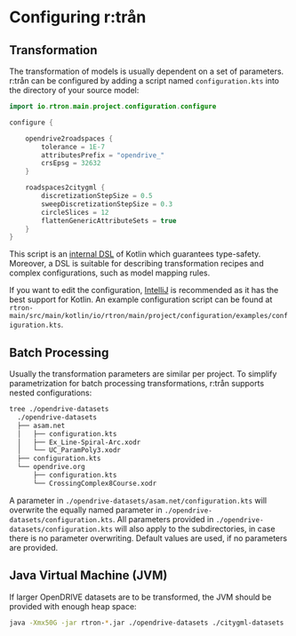 ---
---

# Configuring r:trån

## Transformation

The transformation of models is usually dependent on a set of parameters.
r:trån can be configured by adding a script named ``configuration.kts`` into the directory of your source model:
```kotlin
import io.rtron.main.project.configuration.configure

configure {

    opendrive2roadspaces {
        tolerance = 1E-7
        attributesPrefix = "opendrive_"
        crsEpsg = 32632
    }

    roadspaces2citygml {
        discretizationStepSize = 0.5
        sweepDiscretizationStepSize = 0.3
        circleSlices = 12
        flattenGenericAttributeSets = true
    }
}
```
This script is an [internal DSL](https://en.wikipedia.org/wiki/Domain-specific_language) of Kotlin which guarantees type-safety.
Moreover, a DSL is suitable for describing transformation recipes and complex configurations, such as model mapping rules.

If you want to edit the configuration, [IntelliJ](https://www.jetbrains.com/idea/) is recommended as it has the best support for Kotlin.
An example configuration script can be found at ``rtron-main/src/main/kotlin/io/rtron/main/project/configuration/examples/configuration.kts``.


## Batch Processing

Usually the transformation parameters are similar per project.
To simplify parametrization for batch processing transformations, r:trån supports nested configurations:
```bash
tree ./opendrive-datasets 
  ./opendrive-datasets
  ├── asam.net
  │   ├── configuration.kts
  │   ├── Ex_Line-Spiral-Arc.xodr
  │   └── UC_ParamPoly3.xodr
  ├── configuration.kts
  └── opendrive.org
      ├── configuration.kts
      └── CrossingComplex8Course.xodr
```

A parameter in ``./opendrive-datasets/asam.net/configuration.kts`` will overwrite the equally named parameter in ``./opendrive-datasets/configuration.kts``.
All parameters provided in ``./opendrive-datasets/configuration.kts`` will also apply to the subdirectories, in case there is no parameter overwriting.
Default values are used, if no parameters are provided.

## Java Virtual Machine (JVM)

If larger OpenDRIVE datasets are to be transformed, the JVM should be provided with enough heap space:

```bash
java -Xmx50G -jar rtron-*.jar ./opendrive-datasets ./citygml-datasets
```

